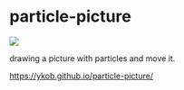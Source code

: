 # particle-picture

![](https://ykob.github.io/particle-picture/img/share.jpg)

drawing a picture with particles and move it.

https://ykob.github.io/particle-picture/

